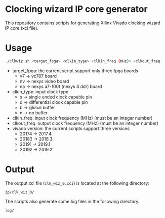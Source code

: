 # Clocking wizard IP core generator
This repository contains scripts for generating Xilinx Vivado clocking wizard IP core (xci file).

# Usage
```bash
./clkwiz.sh <target_fpga> <clkin_type> <clkin_freq (MHz)> <clkout_freq (MHz)> <vivado version (e.g., 20174, 20183, etc.)>
```
- target_fpga: the current script support only three fpga boards
  - v7 &rarr; vc707 board
  - nv &rarr; nexys video board
  - na &rarr; nexys a7-100t (nexys 4 ddr) board
- clkin_type: input clock type
  - s &rarr; single ended clock capable pin
  - d &rarr; differential clock capable pin
  - b &rarr; global buffer
  - n &rarr; no buffer
- clkin_freq: input clock frequency (MHz) (must be an integer number)
- clkout_freq: output clock frequency (MHz) (must be an integer number)
- vivado version: the current scripts support three versions
  - 20174 &rarr; 2017.4
  - 20183 &rarr; 2018.3
  - 20191 &rarr; 2019.1
  - 20192 &rarr; 2019.2

# Output
The output xci file (```clk_wiz_0.xci```) is located at the following directory:
```
ip/clk_wiz_0/
```
The scripts also generate some log files in the following directory:
```
log/
```
